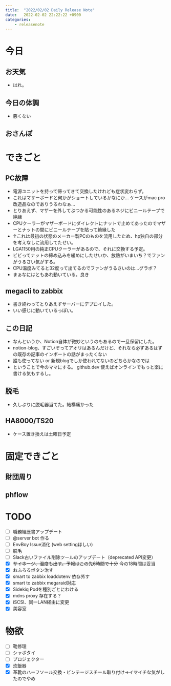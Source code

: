 ```yaml
---
title:  "2022/02/02 Daily Release Note"
date:   2022-02-02 22:22:22 +0900
categories:
	- releasenote
---
```

# 今日

## お天気

* はれ。

## 今日の体調

* 悪くない

## おさんぽ


# できごと

## PC故障

* 電源ユニットを持って帰ってきて交換したけれども症状変わらず。
* これはマザーボードと何かがショートしているかなにか… ケースがmac pro改造品なのでありうるわなぁ…
* とりあえず、マザーを外してぶつかる可能性のあるネジにビニールテープで絶縁
* CPUクーラーがマザーボードにダイレクトにナットで止めてあったのでマザーとナットの間にビニールテープを貼って絶縁した
* ↑これは最初の状態のメーカー製PCのものを流用したため、hp独自の部分を考えなしに流用してたせい。
* LGA1150用の純正CPUクーラーがあるので、それに交換する予定。
* ビビってナットの締め込みを緩めにしたせいか、放熱がいまいち？でファンがうるさい気がする。
* CPU温度みてると32度って出てるのでファンがうるさいのは…グラボ？
* まぁなにはともあれ動いている。良き

## megacli to zabbix

* 書き終わってとりあえずサーバーにデプロイした。
* いい感じに動いているっぽい。

## この日記

* なんというか、Notion自体が微妙というのもあるので一旦保留にした。
* notion-blog、すごいぞってアオリはあるんだけど、それなら必ずあるはずの既存の記事のインポートの話がまったくない
* 誰も使ってない or 新規blogでしか使われてないのどちらかなのでは
* ということで今のママにする。 github.dev 使えばオンラインでもっと楽に書ける気もするし。

## 脱毛

* 久しぶりに脱毛器当てた。結構痛かった

## HA8000/TS20

* ケース置き換えは土曜日予定

# 固定できごと

## 財団周り


## phflow


# TODO 

- [ ] 職務経歴書アップデート
- [ ] @server bot 作る
- [ ] EnvBoy Issue消化 (web settingほしい)
- [ ] 脱毛
- [ ] Slack古いファイル削除ツールのアップデート（deprecated API変更）
- [x] ~~サイネージ、温度も出す。予報はこの先6時間で十分~~ 今の18時間は妥当
- [x] おふろるボタン治す
- [x] smart to zabbix loaddotenv 依存外す
- [x] smart to zabbix megaraid対応
- [x] Sidekiq Podを種別ごとにわける
- [x] mdns proxy 存在する？
- [x] iSCSI、同一LAN経由に変更
- [x] 美容室

# 物欲

- [ ] 靴修理
- [ ] シャボタイ
- [ ] プロジェクター
- [x] 炊飯器
- [x] 革靴のハーフソール交換・ビンテージスチール取り付け→イマイチな気がしたのでやめ
